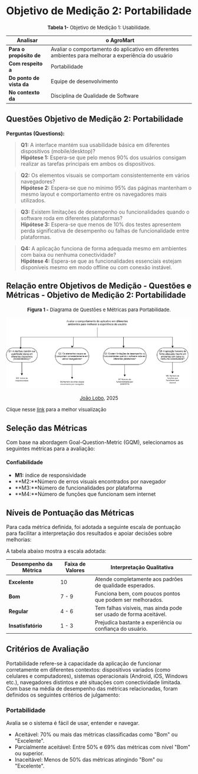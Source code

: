 # Objetivo de Medição 2: Portabilidade

<font size="2"><p style="text-align: center">**Tabela 1-** Objetivo de Medição 1: Usabilidade.</p></font>

| Analisar	| o AgroMart | 
| ---- | ------ |
| **Para o propósito de** | Avaliar o comportamento do aplicativo em diferentes ambientes para melhorar a experiência do usuário      |
| **Com respeito a** | Portabilidade       |
| **Do ponto de vista da** | Equipe de desenvolvimento        |
| **No contexto da** | Disciplina de Qualidade de Software     |


## Questões Objetivo de Medição 2: Portabilidade

**Perguntas (Questions):**

> **Q1:** A interface mantém sua usabilidade básica em diferentes dispositivos (mobile/desktop)? <br>**Hipótese 1:** Espera-se que pelo menos 90% dos usuários consigam realizar as tarefas principais em ambos os dispositivos.

> **Q2:** Os elementos visuais se comportam consistentemente em vários navegadores?<br>**Hipótese 2:** Espera-se que no mínimo 95% das páginas mantenham o mesmo layout e comportamento entre os navegadores mais utilizados.

> **Q3:** Existem limitações de desempenho ou funcionalidades quando o software roda em diferentes plataformas? <br> **Hipótese 3:** Espera-se que menos de 10% dos testes apresentem perda significativa de desempenho ou falhas de funcionalidade entre plataformas.

> **Q4:** A aplicação funciona de forma adequada mesmo em ambientes com baixa ou nenhuma conectividade? <br> **Hipótese 4:** Espera-se que as funcionalidades essenciais estejam disponíveis mesmo em modo offline ou com conexão instável.

## Relação entre Objetivos de Medição - Questões e Métricas - Objetivo de Medição 2: Portabilidade

<font size="2"><p style="text-align: center">**Figura 1 -** Diagrama de Questões e Métricas para Portabilidade.</p></font>

![Diagrama1](../assets/Diagrama-1.png)

<font size="2"><p style="text-align: center">[João Lobo](https://github.com/joaolobo10), 2025</p></font>

<font size="2"><p>Clique nesse [link](https://drive.google.com/drive/folders/1GAmEliqammlkFNnF2ME-MrxfUyPv9Ify?usp=sharing) para a melhor visualização</p></font>


## Seleção das Métricas

Com base na abordagem Goal-Question-Metric (GQM), selecionamos as seguintes métricas para a avaliação:

#### Confiabilidade

- **M1:** índice de responsividade
- **M2:**Número de erros visuais encontrados por navegador
- **M3:**Número de funcionalidades por plataforma 
- **M4:**Número de funções que funcionam sem internet 


## Níveis de Pontuação das Métricas

Para cada métrica definida, foi adotada a seguinte escala de pontuação para facilitar a interpretação dos resultados e apoiar decisões sobre melhorias:

A tabela abaixo mostra a escala adotada:

| **Desempenho da Métrica** | **Faixa de Valores** | **Interpretação Qualitativa**                                     |
| ------------------------- | -------------------- | ----------------------------------------------------------------- |
| **Excelente**             | 10                   | Atende completamente aos padrões de qualidade esperados.          |
| **Bom**                   | 7 - 9                | Funciona bem, com poucos pontos que podem ser melhorados.         |
| **Regular**               | 4 - 6                | Tem falhas visíveis, mas ainda pode ser usado de forma aceitável. |
| **Insatisfatório**        | 1 - 3                | Prejudica bastante a experiência ou confiança do usuário.         |

## Critérios de Avaliação

Portabilidade refere-se à capacidade da aplicação de funcionar corretamente em diferentes contextos: dispositivos variados (como celulares e computadores), sistemas operacionais (Android, iOS, Windows etc.), navegadores distintos e até situações com conectividade limitada. Com base na média de desempenho das métricas relacionadas, foram definidos os seguintes critérios de julgamento:

### Portabilidade

Avalia se o sistema é fácil de usar, entender e navegar.

- Aceitável: 70% ou mais das métricas classificadas como "Bom" ou "Excelente".
- Parcialmente aceitável: Entre 50% e 69% das métricas com nível "Bom" ou superior.
- Inaceitável: Menos de 50% das métricas atingindo "Bom" ou "Excelente".